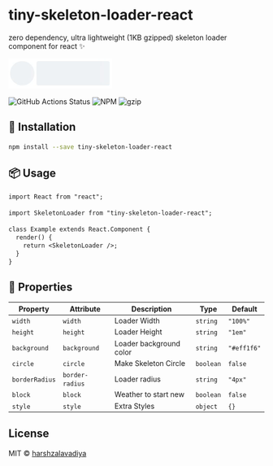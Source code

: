 # tiny-skeleton-loader-react

zero dependency, ultra lightweight (1KB gzipped) skeleton loader component for react ✨

![Example](preview.gif)

![GitHub Actions Status](https://github.com/harshzalavadiya/tiny-skeleton-loader-react/workflows/NodeJS/badge.svg)
![NPM](https://img.shields.io/npm/v/tiny-skeleton-loader-react.svg)
![gzip](https://badgen.net/bundlephobia/minzip/tiny-skeleton-loader-react)

## 🔧 Installation

```bash
npm install --save tiny-skeleton-loader-react
```

## 📦 Usage

```tsx
import React from "react";

import SkeletonLoader from "tiny-skeleton-loader-react";

class Example extends React.Component {
  render() {
    return <SkeletonLoader />;
  }
}
```

## 👀 Properties

| Property       | Attribute       | Description             | Type      | Default     |
| -------------- | --------------- | ----------------------- | --------- | ----------- |
| `width`        | `width`         | Loader Width            | `string`  | `"100%"`    |
| `height`       | `height`        | Loader Height           | `string`  | `"1em"`     |
| `background`   | `background`    | Loader background color | `string`  | `"#eff1f6"` |
| `circle`       | `circle`        | Make Skeleton Circle    | `boolean` | `false`     |
| `borderRadius` | `border-radius` | Loader radius           | `string`  | `"4px"`     |
| `block`        | `block`         | Weather to start new    | `boolean` | `false`     |
| `style`        | `style`         | Extra Styles            | `object`  | `{}`        |

## License

MIT © [harshzalavadiya](https://github.com/harshzalavadiya)
